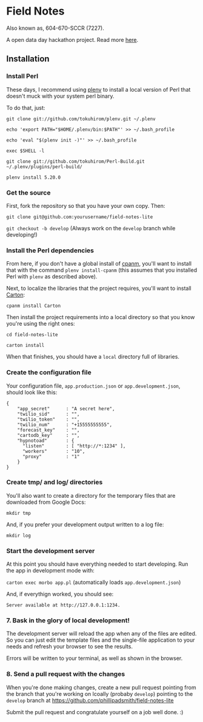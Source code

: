 # Field Notes

Also known as, 604-670-SCCR (7227).

A open data day hackathon project. Read more [here](http://phillipadsmith.com/2015/02/successful-products-solve-problems.html).

## Installation

### Install Perl

These days, I recommend using [plenv](https://github.com/tokuhirom/plenv) to install a local version of Perl that doesn't muck with your system perl binary.

To do that, just:

`git clone git://github.com/tokuhirom/plenv.git ~/.plenv`

`echo 'export PATH="$HOME/.plenv/bin:$PATH"' >> ~/.bash_profile`

`echo 'eval "$(plenv init -)"' >> ~/.bash_profile`

`exec $SHELL -l`

`git clone git://github.com/tokuhirom/Perl-Build.git ~/.plenv/plugins/perl-build/`

`plenv install 5.20.0`

### Get the source

First, fork the repository so that you have your own copy. Then:

`git clone git@github.com:yourusername/field-notes-lite`

`git checkout -b develop` (Always work on the `develop` branch while developing!)

### Install the Perl dependencies

From here, if you don't have a global install of [cpanm](https://github.com/miyagawa/cpanminus), you'll want to install that with the command `plenv install-cpanm` (this assumes that you installed Perl with `plenv` as described above).

Next, to localize the libraries that the project requires, you'll want to install [Carton](https://github.com/perl-carton/carton):

`cpanm install Carton`

Then install the project requirements into a local directory so that you know you're using the right ones:

`cd field-notes-lite`

`carton install`

When that finishes, you should have a `local` directory full of libraries.

### Create the configuration file

Your configuration file, `app.production.json` or `app.development.json`, should look like this:

```
{
    "app_secret"      : "A secret here",
    "twilio_sid"      : "",
    "twilio_token"    : "",
    "twilio_num"      : "+15555555555",
    "forecast_key"    : "",
    "cartodb_key"     : "",
    "hypnotoad"       : {
      "listen"        : [ "http://*:1234" ],
      "workers"       : "10",
      "proxy"         : "1"
    }
}
```

### Create tmp/ and log/ directories

You'll also want to create a directory for the temporary files that are downloaded from Google Docs:

`mkdir tmp`

And, if you prefer your development output written to a log file:

`mkdir log`

### Start the development server

At this point you should have everything needed to start developing. Run the app in development mode with:

`carton exec morbo app.pl` (automatically loads `app.development.json`)

And, if everythign worked, you should see:

`Server available at http://127.0.0.1:1234.`

### 7. Bask in the glory of local development!


The development server will reload the app when any of the files are edited. So you can just edit the template files and the single-file application to your needs and refresh your browser to see the results. 

Errors will be written to your terminal, as well as shown in the browser.

### 8. Send a pull request with the changes

When you're done making changes, create a new pull request pointing from the branch that you're working on lcoally (probaby `develop`) pointing to the `develop` branch at https://github.com/phillipadsmith/field-notes-lite

Submit the pull request and congratulate yourself on a job well done. :)
